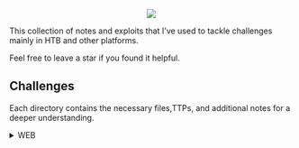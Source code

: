 
<p align="center">

<img src="https://labs.hackthebox.com/storage/teams/42d02bd0c73cb27e4ffc7862910ea1f4_cover.png"> 
  
</p>

This collection of notes and exploits that I've used to tackle challenges mainly in HTB and other platforms.

Feel free to leave a star if you found it helpful.

## Challenges

Each directory contains the necessary files,TTPs, and additional notes for a deeper understanding.

<details>
<br>
<summary> WEB </summary>
  

|No.|easy|medium|hard|
|:-:|:-------:|:-------:|:-------:|
|1. |[PDFy](/PDFy/notes.md)|[]()|[]()|
|2. |

</details>
